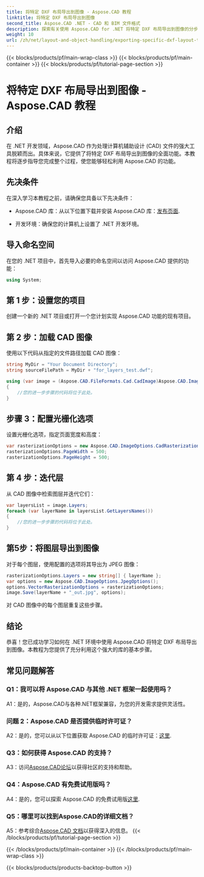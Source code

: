```yaml
---
title: 将特定 DXF 布局导出到图像 - Aspose.CAD 教程
linktitle: 将特定 DXF 布局导出到图像
second_title: Aspose.CAD .NET - CAD 和 BIM 文件格式
description: 探索有关使用 Aspose.CAD for .NET 将特定 DXF 布局导出到图像的分步指南。通过这个强大的教程最大限度地提高您的 .NET 开发效率。
weight: 10
url: /zh/net/layout-and-object-handling/exporting-specific-dxf-layout-to-image/
---
```


{{< blocks/products/pf/main-wrap-class >}}
{{< blocks/products/pf/main-container >}}
{{< blocks/products/pf/tutorial-page-section >}}

# 将特定 DXF 布局导出到图像 - Aspose.CAD 教程

## 介绍

在 .NET 开发领域，Aspose.CAD 作为处理计算机辅助设计 (CAD) 文件的强大工具脱颖而出。具体来说，它提供了将特定 DXF 布局导出到图像的全面功能。本教程将逐步指导您完成整个过程，使您能够轻松利用 Aspose.CAD 的功能。

## 先决条件

在深入学习本教程之前，请确保您具备以下先决条件：

-  Aspose.CAD 库：从以下位置下载并安装 Aspose.CAD 库：[发布页面](https://releases.aspose.com/cad/net/).

- 开发环境：确保您的计算机上设置了 .NET 开发环境。

## 导入命名空间

在您的 .NET 项目中，首先导入必要的命名空间以访问 Aspose.CAD 提供的功能：

```csharp
using System;
```

## 第 1 步：设置您的项目

创建一个新的 .NET 项目或打开一个您计划实现 Aspose.CAD 功能的现有项目。

## 第 2 步：加载 CAD 图像

使用以下代码从指定的文件路径加载 CAD 图像：

```csharp
string MyDir = "Your Document Directory";
string sourceFilePath = MyDir + "for_layers_test.dwf";

using (var image = (Aspose.CAD.FileFormats.Cad.CadImage)Aspose.CAD.Image.Load(sourceFilePath))
{
    //您的进一步步骤的代码将位于此处。
}
```

## 步骤 3：配置光栅化选项

设置光栅化选项，指定页面宽度和高度：

```csharp
var rasterizationOptions = new Aspose.CAD.ImageOptions.CadRasterizationOptions();
rasterizationOptions.PageWidth = 500;
rasterizationOptions.PageHeight = 500;
```

## 第 4 步：迭代层

从 CAD 图像中检索图层并迭代它们：

```csharp
var layersList = image.Layers;
foreach (var layerName in layersList.GetLayersNames())
{
    //您的进一步步骤的代码将位于此处。
}
```

## 第5步：将图层导出到图像

对于每个图层，使用配置的选项将其导出为 JPEG 图像：

```csharp
rasterizationOptions.Layers = new string[] { layerName };
var options = new Aspose.CAD.ImageOptions.JpegOptions();
options.VectorRasterizationOptions = rasterizationOptions;
image.Save(layerName + "_out.jpg", options);
```

对 CAD 图像中的每个图层重复这些步骤。

## 结论

恭喜！您已成功学习如何在 .NET 环境中使用 Aspose.CAD 将特定 DXF 布局导出到图像。本教程为您提供了充分利用这个强大的库的基本步骤。

## 常见问题解答

### Q1：我可以将 Aspose.CAD 与其他 .NET 框架一起使用吗？

A1：是的，Aspose.CAD与各种.NET框架兼容，为您的开发需求提供灵活性。

### 问题 2：Aspose.CAD 是否提供临时许可证？

 A2：是的，您可以从以下位置获取 Aspose.CAD 的临时许可证：[这里](https://purchase.aspose.com/temporary-license/).

### Q3：如何获得 Aspose.CAD 的支持？

 A3：访问[Aspose.CAD论坛](https://forum.aspose.com/c/cad/19)以获得社区的支持和帮助。

### Q4：Aspose.CAD 有免费试用版吗？

 A4：是的，您可以探索 Aspose.CAD 的免费试用版[这里](https://releases.aspose.com/).

### Q5：哪里可以找到Aspose.CAD的详细文档？

 A5：参考综合[Aspose.CAD 文档](https://reference.aspose.com/cad/net/)以获得深入的信息。
{{< /blocks/products/pf/tutorial-page-section >}}

{{< /blocks/products/pf/main-container >}}
{{< /blocks/products/pf/main-wrap-class >}}

{{< blocks/products/products-backtop-button >}}
